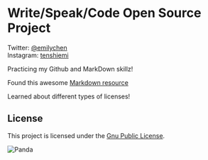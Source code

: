 # Write/Speak/Code Open Source Project

Twitter: [@emilychen](https://www.twitter.com/emilychen)  
Instagram: [tenshiemi](http://instagram.com/tenshiemi)

Practicing my Github and MarkDown skillz!

Found this awesome [Markdown resource](https://github.com/adam-p/markdown-here/wiki/Markdown-Cheatsheet)

Learned about different types of licenses!

## License

This project is licensed under the [Gnu Public License](http://www.gnu.org/licenses/gpl.html).

![Panda](http://onebigphoto.com/uploads/2012/01/pandas-in-love.jpg)
